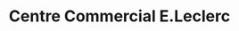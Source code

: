 ---
title: "Centre Commercial E.Leclerc"
url: /jonzac/centre-commercial-e-leclerc/
shop: Supermarkt
---